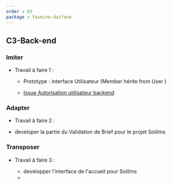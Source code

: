 ```yaml
---
order : 63
package : Yasmine-daifane
---
```

## C3-Back-end 


### Imiter
-  Travail à faire 1 :
     - Prototype : interface Utilisateur (Member hérite from User )
  
   - [Issue Autorisation utilisateur backend ](https://github.com/labs-web/prototype/issues/41)
  
### Adapter 
 - Travail à faire 2 :
  
  - developer la partie du  Validation de Brief    pour le projet Solilms 
### Transposer

- Travail à faire 3 :
  
  - developper l'interface de l'accueil  pour Solilms 
  - 

